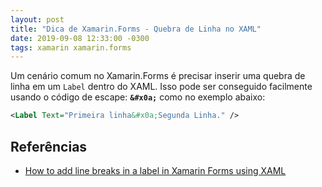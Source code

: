 ```yaml
---
layout: post
title: "Dica de Xamarin.Forms - Quebra de Linha no XAML"
date: 2019-09-08 12:33:00 -0300
tags: xamarin xamarin.forms
---
```


Um cenário comum no Xamarin.Forms é precisar inserir uma quebra de linha em um `Label` dentro do XAML. Isso pode ser conseguido facilmente usando o código de escape: **`&#x0a;`** como no exemplo abaixo:

```xml
<Label Text="Primeira linha&#x0a;Segunda Linha." />
```

## Referências

* [How to add line breaks in a label in Xamarin Forms using XAML](https://forums.xamarin.com/discussion/24179/how-to-add-line-breaks-in-a-label-in-xamarin-forms-using-xaml)